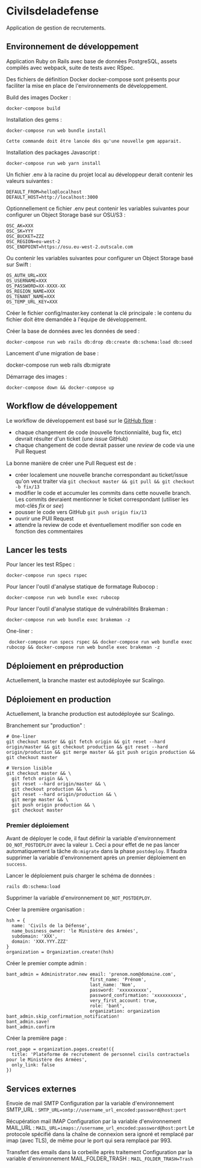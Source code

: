 # Civilsdeladefense

Application de gestion de recrutements.

## Environnement de développement

Application Ruby on Rails avec base de données PostgreSQL, assets compilés avec webpack, suite de tests avec RSpec.

Des fichiers de définition Docker docker-compose sont présents pour faciliter la mise en place de l'environnements de développement.

Build des images Docker :

```
docker-compose build
```

Installation des gems :

```
docker-compose run web bundle install

Cette commande doit être lancée dès qu'une nouvelle gem apparait.
```

Installation des packages Javascript :

```
docker-compose run web yarn install
```

Un fichier .env à la racine du projet local au développeur derait contenir les valeurs suivantes :

```
DEFAULT_FROM=hello@localhost
DEFAULT_HOST=http://localhost:3000
```

Optionnellement ce fichier .env peut contenir les variables suivantes pour configurer un Object Storage basé sur OSU/S3 :

```
OSC_AK=XXX
OSC_SK=YYY
OSC_BUCKET=ZZZ
OSC_REGION=eu-west-2
OSC_ENDPOINT=https://osu.eu-west-2.outscale.com
```

Ou contenir les variables suivantes pour configurer un Object Storage basé sur Swift :

```
OS_AUTH_URL=XXX
OS_USERNAME=XXX
OS_PASSWORD=XX-XXXX-XX
OS_REGION_NAME=XXX
OS_TENANT_NAME=XXX
OS_TEMP_URL_KEY=XXX
```

Créer le fichier config/master.key contenat la clé principale : le contenu du fichier doit être demandée à l'équipe de développement.

Créer la base de données avec les données de seed :

```
docker-compose run web rails db:drop db:create db:schema:load db:seed
```
Lancement d'une migration de base :

docker-compose run web rails db:migrate


Démarrage des images :

```
docker-compose down && docker-compose up
```

## Workflow de développement

Le workflow de développement est basé sur le [GitHub flow](https://guides.github.com/introduction/flow/) :

* chaque changement de code (nouvelle fonctionnialité, bug fix, etc) devrait résulter d'un ticket (une *issue* GitHub)
* chaque changement de code devrait passer une *review* de code via une Pull Request

La bonne manière de créer une Pull Request est de :

* créer localement une nouvelle branche correspondant au ticket/issue qu'on veut traiter via ```git checkout master && git pull && git checkout -b fix/13```
* modifier le code et accumuler les commits dans cette nouvelle branch. Les commits devraient mentionner le ticket correspondant (utiliser les mot-clés *fix* or *see*)
* pousser le code vers GitHub ```git push origin fix/13```
* ouvrir une PUll Request
* attendre la review de code et éventuellement modifier son code en fonction des commentaires

## Lancer les tests

Pour lancer les test RSpec :

```
docker-compose run specs rspec
```

Pour lancer l'outil d'analyse statique de formatage Rubocop :

```
docker-compose run web bundle exec rubocop
```

Pour lancer l'outil d'analyse statique de vulnérabilités Brakeman :

```
docker-compose run web bundle exec brakeman -z
```

One-liner :

```
 docker-compose run specs rspec && docker-compose run web bundle exec rubocop && docker-compose run web bundle exec brakeman -z
```

## Déploiement en préproduction

Actuellement, la branche master est autodéployée sur Scalingo.

## Déploiement en production

Actuellement, la branche production est autodéployée sur Scalingo.

Branchement sur "production" :
```
# One-liner
git checkout master && git fetch origin && git reset --hard origin/master && git checkout production && git reset --hard origin/production && git merge master && git push origin production && git checkout master

# Version lisible
git checkout master && \
  git fetch origin && \
  git reset --hard origin/master && \
  git checkout production && \
  git reset --hard origin/production && \
  git merge master && \
  git push origin production && \
  git checkout master
```

### Premier déploiement

Avant de déployer le code, il faut définir la variable d'environnement `DO_NOT_POSTDEPLOY` avec la valeur `1`. Ceci a pour effet de ne pas lancer automatiquement la tâche `db:migrate` dans la phase `postdeploy`. Il faudra supprimer la variable d'environnement après un premier déploiement en `success`.

Lancer le déploiement puis charger le schéma de données :
```
rails db:schema:load
```

Supprimer la variable d'environnement `DO_NOT_POSTDEPLOY`.

Créer la première organisation :
```
hsh = {
  name: 'Civils de la Défense',
  name_business_owner: 'le Ministère des Armées',
  subdomain: 'XXX',
  domain: 'XXX.YYY.ZZZ'
}
organization = Organization.create!(hsh)
```

Créer le premier compte admin :
```
bant_admin = Administrator.new email: 'prenom.nom@domaine.com',
                               first_name: 'Prénom',
                               last_name: 'Nom',
                               password: 'xxxxxxxxxx',
                               password_confirmation: 'xxxxxxxxxx',
                               very_first_account: true,
                               role: 'bant',
                               organization: organization
bant_admin.skip_confirmation_notification!
bant_admin.save!
bant_admin.confirm
```

Créer la première page :
```
root_page = organization.pages.create!({
  title: 'Plateforme de recrutement de personnel civils contractuels pour le Ministère des Armées',
  only_link: false
})
```

## Services externes

Envoie de mail SMTP
Configuration par la variable d'environnement SMTP_URL :
`SMTP_URL=smtp://username_url_encoded:password@host:port`

Récupération mail IMAP
Configuration par la variable d'environnement MAIL_URL :
`MAIL_URL=imaps://username_url_encoded:password@host:port`
Le protocole spécifié dans la chaîne de connexion sera ignoré et remplacé par imap (avec TLS), de même pour le port qui sera remplacé par 993.

Transfert des emails dans la corbeille après traitement
Configuration par la variable d'environnement MAIL_FOLDER_TRASH :
`MAIL_FOLDER_TRASH=Trash`
